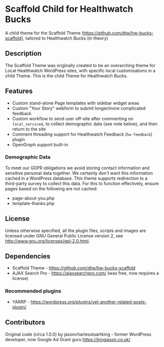 # Scaffold Child for Healthwatch Bucks

A child theme for the Scaffold Theme (https://github.com/dtw/hw-bucks-scaffold), tailored to Healthwatch Bucks (in theory)

## Description

The Scaffold Theme was originally created to be an overarching theme for Local Healthwatch WordPress sites, with specific local customisations in a child Theme. This is the child Theme for Healthwatch Bucks.

## Features

* Custom stand-alone Page templates with sidebar widget areas
* Custom "Your Story" webform to submit longer/more complicated feedback
* Custom workflow to send user off-site after commenting on `local_service`s, to collect demographic data (see note below), and then return to the site
* Comment threading support for Healthwatch Feedback (`hw-feedback`) plugin
* OpenGraph <meta> support built-in

### Demographic Data

To meet our GDPR obligations we avoid storing contact information and sensitive personal data together. We certainly don't want this information cached in a WordPress database. This theme supports redirection to a third-party survey to collect this data. For this to function effectively, ensure pages based on the following are not cached:
* page-about-you.php
* template-thanks.php

## License
Unless otherwise specified, all the plugin files, scripts and images are licensed under GNU General Public License version 2, see http://www.gnu.org/licenses/gpl-2.0.html.

## Dependencies

* Scaffold Theme - https://github.com/dtw/hw-bucks-scaffold
* AJAX Search Pro - https://ajaxsearchpro.com/ (was free, now requires a license)

### Recommended plugins

* YARRP - https://wordpress.org/plugins/yet-another-related-posts-plugin/

## Contributors
Original code (circa 1.0.0) by jasoncharlesstuartking - former WordPress developer, now Google Ad Grant guru https://kingjason.co.uk/